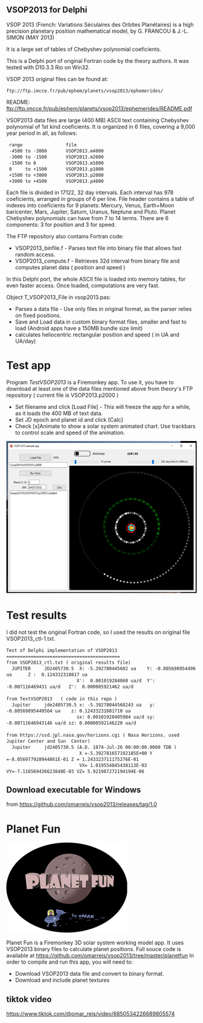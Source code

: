 ## VSOP2013 for Delphi

VSOP 2013 (French: Variations Séculaires des Orbites Planétaires) is a high precision planetary position mathematical model, by G. FRANCOU & J.-L. SIMON (MAY 2013)

It is a large set of tables of  Chebyshev polynomial coeficients. 

This is a Delphi port of original Fortran code by the theory authors.  It was tested with D10.3.3 Rio on Win32.

VSOP 2013 original files can be found at:

    ftp://ftp.imcce.fr/pub/ephem/planets/vsop2013/ephemerides/
 
README: ftp://ftp.imcce.fr/pub/ephem/planets/vsop2013/ephemerides/README.pdf
 
VSOP2013 data files are large (400 MB) ASCII text containing Chebyshev polynomial of 1st kind coeficients. 
It is organized in 6 files, covering a 9,000 year period in all, as follows:
  
     range                file
     -4500 to -3000       VSOP2013.m4000
     -3000 to -1500       VSOP2013.m2000
     -1500 to 0           VSOP2013.m1000
     0     to +1500       VSOP2013.p1000
     +1500 to +3000       VSOP2013.p2000
     +3000 to +4500       VSOP2013.p4000

Each file is divided in 17122, 32 day intervals. Each interval has 978 coeficients, arranged in groups of 6 per line. File header contains a table of indexes into coeficients for 9 planets: Mercury, Venus, Earth+Moon baricenter, Mars, Jupiter, Saturn, Uranus, Neptune and Pluto.
Planet Chebyshev polynomials can have from 7 to 14 terms. There are 6 components: 3 for position and 3 for speed.

The FTP repository also contains Fortran code:
* VSOP2013_binfile.f - Parses text file into binary file that allows fast random access.
* VSOP2013_compute.f - Retrieves 32d interval from binary file and computes planet data ( position and speed )

In this Delphi port, the whole ASCII file is loaded into memory tables, for even faster access. 
Once loaded, computations are very fast. 

Object T_VSOP2013_File in vsop2013.pas:
* Parses a data file - Use only files in original format, as the parser relies on fixed positions.
* Save and Load data in custom binary format files, smaller and fast to load (Android apps have a 150MB bundle size limit)
* calculates heliocentric rectangular position and speed ( in UA and UA/day)

# Test app
Program *TestVSOP2013* is a Firemonkey app. To use it, you have to download at least one of the data files mentioned above from theory's FTP repository ( current file is VSOP2013.p2000 )  

* Set filename and click [Load File] - This will freeze the app for a while, as it loads the 400 MB of text data.
* Set JD epoch and planet id and click [Calc]
* Check [x]Animate to show a solar system animated chart.  Use trackbars to control scale and speed of the animation. 

![screenshot](screenshotTestVSOP2013.png)

# Test results

I did not test the original Fortran code, so I used the results on original file VSOP2013_ctl-1.txt.

    Test of Delphi implementation of VSOP2013
    ==========================================
    from VSOP2013_ctl.txt ( original results file)
      JUPITER     JD2405730.5  X: -5.392780445602 ua    Y: -0.805698954496 ua      Z :  0.124332318817 ua  
                              X':  0.001019284060 ua/d  Y': -0.007116469431 ua/d   Z':  0.000005921462 ua/d
						   
    from TestVSOP2013   ( code in this repo )
      Jupiter     jde2405730.5 x: -5.39278044560243 ua   y: -0.80569895449564 ua    z: 0.12433231881710 ua
                              sx: 0.00101928405984 ua/d sy: -0.00711646943146 ua/d sz: 0.00000592146220 ua/d			      
    
    from https://ssd.jpl.nasa.gov/horizons.cgi ( Nasa Horizons. used Jupiter Center and Sun  Center)
      Jupiter     jd2405730.5 (A.D. 1874-Jul-26 00:00:00.0000 TDB )  
                               X =-5.392781657192185E+00 Y =-8.056977928944861E-01 Z = 1.243323711175276E-01
                               VX= 1.019554845438113E-03 VY=-7.116569436623840E-03 VZ= 5.921987272194194E-06

## Download executable for Windows 

from https://github.com/omarreis/vsop2013/releases/tag/1.0

# Planet Fun
![screenshot](planetfun/bannerPlanetFun.png)

Planet Fun is a Firemonkey 3D solar system working model app. It uses VSOP2013 binary files to calculate planet positions.
Full souce code is available at https://github.com/omarreis/vsop2013/tree/master/planetfun
In order to compile and run this app, you will need to:
* Download VSOP2013 data file and convert to binary format.
* Download and include planet textures

## tiktok video
https://www.tiktok.com/@omar_reis/video/6850534226689805574

